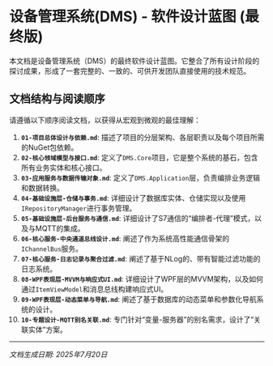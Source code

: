 # 设备管理系统(DMS) - 软件设计蓝图 (最终版)

本文档是设备管理系统（DMS）的最终软件设计蓝图。它整合了所有设计阶段的探讨成果，形成了一套完整的、一致的、可供开发团队直接使用的技术规范。

## 文档结构与阅读顺序

请遵循以下顺序阅读文档，以获得从宏观到微观的最佳理解：

1.  **`01-项目总体设计与依赖.md`**: 描述了项目的分层架构、各层职责以及每个项目所需的NuGet包依赖。
2.  **`02-核心领域模型与接口.md`**: 定义了`DMS.Core`项目，它是整个系统的基石，包含所有业务实体和核心接口。
3.  **`03-应用服务与数据传输对象.md`**: 定义了`DMS.Application`层，负责编排业务逻辑和数据转换。
4.  **`04-基础设施层-仓储与事务.md`**: 详细设计了数据库实体、仓储实现以及使用`IRepositoryManager`进行事务管理。
5.  **`05-基础设施层-后台服务与通信.md`**: 详细设计了S7通信的“编排者-代理”模式，以及与MQTT的集成。
6.  **`06-核心服务-中央通道总线设计.md`**: 阐述了作为系统高性能通信骨架的`IChannelBus`服务。
7.  **`07-核心服务-日志记录与聚合过滤.md`**: 阐述了基于NLog的、带有智能过滤功能的日志系统。
8.  **`08-WPF表现层-MVVM与响应式UI.md`**: 详细设计了WPF层的MVVM架构，以及如何通过`ItemViewModel`和消息总线构建响应式UI。
9.  **`09-WPF表现层-动态菜单与导航.md`**: 阐述了基于数据库的动态菜单和参数化导航系统的设计。
10. **`10-专题设计-MQTT别名关联.md`**: 专门针对“变量-服务器”的别名需求，设计了“关联实体”方案。

---
*文档生成日期: 2025年7月20日*
